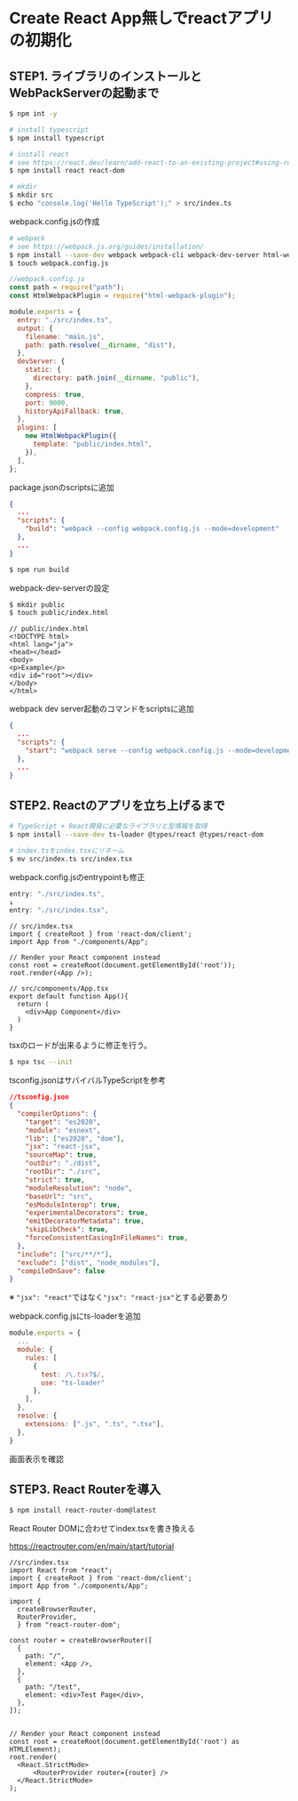Create React App無しでreactアプリの初期化
====

## STEP1. ライブラリのインストールとWebPackServerの起動まで

```bash
$ npm int -y

# install typescript
$ npm install typescript

# install react
# see https://react.dev/learn/add-react-to-an-existing-project#using-react-for-a-part-of-your-existing-page
$ npm install react react-dom

# mkdir
$ mkdir src
$ echo "console.log('Hello TypeScript');" > src/index.ts
```

webpack.config.jsの作成

```bash
# webpack
# see https://webpack.js.org/guides/installation/
$ npm install --save-dev webpack webpack-cli webpack-dev-server html-webpack-plugin
$ touch webpack.config.js
```

```js
//webpack.config.js
const path = require("path");
const HtmlWebpackPlugin = require("html-webpack-plugin");

module.exports = {
  entry: "./src/index.ts",
  output: {
    filename: "main.js",
    path: path.resolve(__dirname, "dist"),
  },
  devServer: {
    static: {
      directory: path.join(__dirname, "public"),
    },
    compress: true,
    port: 9000,
    historyApiFallback: true,
  },
  plugins: [
    new HtmlWebpackPlugin({
      template: "public/index.html",
    }),
  ],
};
```

package.jsonのscriptsに追加

```json
{ 
  ...
  "scripts": {
    "build": "webpack --config webpack.config.js --mode=development"
  },
  ...
}
```

```bash
$ npm run build
```

webpack-dev-serverの設定

```bash
$ mkdir public
$ touch public/index.html
```

```html:
// public/index.html
<!DOCTYPE html>
<html lang="ja">
<head></head>
<body>
<p>Example</p>
<div id="root"></div>
</body>
</html>
```

webpack dev server起動のコマンドをscriptsに追加

```json
{ 
  ...
  "scripts": {
    "start": "webpack serve --config webpack.config.js --mode=development"
  },
  ...
}
```


## STEP2. Reactのアプリを立ち上げるまで


```bash
# TypeScript + React開発に必要なライブラリと型情報を取得
$ npm install --save-dev ts-loader @types/react @types/react-dom

# index.tsをindex.tsxにリネーム
$ mv src/index.ts src/index.tsx
```

webpack.config.jsのentrypointも修正

```js
entry: "./src/index.ts",
↓
entry: "./src/index.tsx",
```

```tsx
// src/index.tsx
import { createRoot } from 'react-dom/client';
import App from "./components/App";

// Render your React component instead
const root = createRoot(document.getElementById('root'));
root.render(<App />);
```

```tsx
// src/components/App.tsx
export default function App(){
  return (
    <div>App Component</div>
  )
}
```

tsxのロードが出来るように修正を行う。

```bash
$ npx tsc --init
```

tsconfig.jsonはサバイバルTypeScriptを参考

```json
//tsconfig.json
{
  "compilerOptions": {
    "target": "es2020",
    "module": "esnext",
    "lib": ["es2020", "dom"],
    "jsx": "react-jsx",
    "sourceMap": true,
    "outDir": "./dist",
    "rootDir": "./src",
    "strict": true,
    "moduleResolution": "node",
    "baseUrl": "src",
    "esModuleInterop": true,
    "experimentalDecorators": true,
    "emitDecoratorMetadata": true,
    "skipLibCheck": true,
    "forceConsistentCasingInFileNames": true,
  },
  "include": ["src/**/*"],
  "exclude": ["dist", "node_modules"],
  "compileOnSave": false
}
```

※ ```"jsx": "react"```ではなく```"jsx": "react-jsx"```とする必要あり

webpack.config.jsにts-loaderを追加

```js
module.exports = {
  ...
  module: {
    rules: [
      {
        test: /\.tsx?$/,
        use: "ts-loader"
      },
    ],
  },
  resolve: {
    extensions: [".js", ".ts", ".tsx"],
  },
}
```

画面表示を確認


## STEP3. React Routerを導入

```bash
$ npm install react-router-dom@latest
```

React Router DOMに合わせてindex.tsxを書き換える

https://reactrouter.com/en/main/start/tutorial


```tsx
//src/index.tsx
import React from "react";
import { createRoot } from 'react-dom/client';
import App from "./components/App";

import {
  createBrowserRouter,
  RouterProvider,
  } from "react-router-dom";

const router = createBrowserRouter([
  {
    path: "/",
    element: <App />,
  },
  {
    path: "/test",
    element: <div>Test Page</div>,
  },
]);
  

// Render your React component instead
const root = createRoot(document.getElementById('root') as HTMLElement);
root.render(
  <React.StrictMode>
      <RouterProvider router={router} />
  </React.StrictMode>
);
```